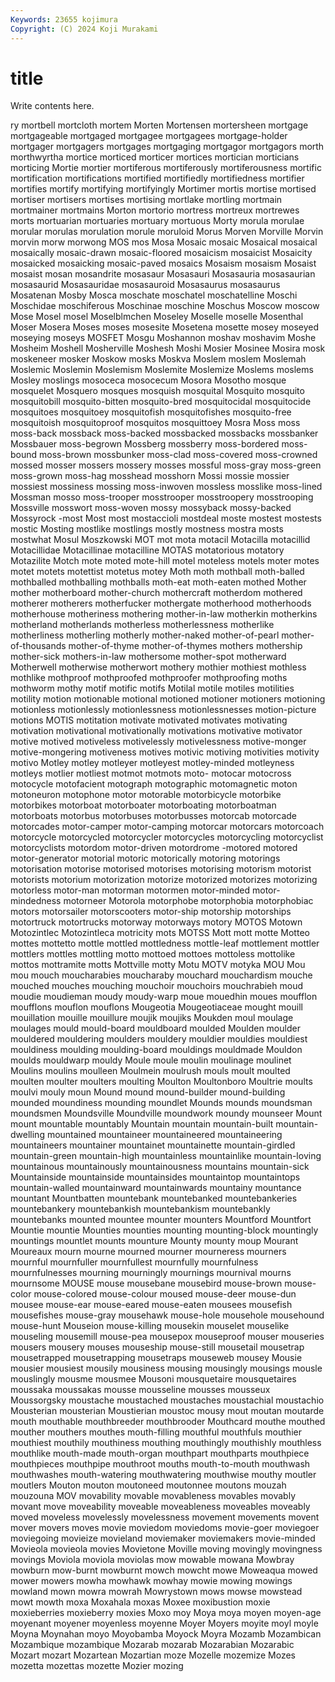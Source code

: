```yaml
---
Keywords: 23655 kojimura
Copyright: (C) 2024 Koji Murakami
---
```


# title

Write contents here.



ry mortbell mortcloth mortem Morten Mortensen
mortersheen mortgage mortgageable mortgaged mortgagee mortgagees mortgage-holder mortgager mortgagers mortgages
mortgaging mortgagor mortgagors morth morthwyrtha mortice morticed morticer mortices mortician
morticians morticing Mortie mortier mortiferous mortiferously mortiferousness mortific mortification mortifications
mortified mortifiedly mortifiedness mortifier mortifies mortify mortifying mortifyingly Mortimer mortis
mortise mortised mortiser mortisers mortises mortising mortlake mortling mortmain mortmainer
mortmains Morton mortorio mortress mortreux mortrewes morts mortuarian mortuaries mortuary
mortuous Morty morula morulae morular morulas morulation morule moruloid Morus
Morven Morville Morvin morvin morw morwong MOS mos Mosa Mosaic
mosaic Mosaical mosaical mosaically mosaic-drawn mosaic-floored mosaicism mosaicist Mosaicity mosaicked
mosaicking mosaic-paved mosaics Mosaism mosaism Mosaist mosaist mosan mosandrite mosasaur
Mosasauri Mosasauria mosasaurian mosasaurid Mosasauridae mosasauroid Mosasaurus mosasaurus Mosatenan Mosby
Mosca moschate moschatel moschatelline Moschi Moschidae moschiferous Moschinae moschine Moschus
Moscow moscow Mose Mosel mosel Moselblmchen Moseley Moselle moselle Mosenthal
Moser Mosera Moses moses mosesite Mosetena mosette mosey moseyed moseying
moseys MOSFET Mosgu Moshannon moshav moshavim Moshe Mosheim Moshell Mosherville
Moshesh Moshi Mosier Mosinee Mosira mosk moskeneer mosker Moskow mosks
Moskva Moslem moslem Moslemah Moslemic Moslemin Moslemism Moslemite Moslemize Moslems
moslems Mosley moslings mosoceca mosocecum Mosora Mosotho mosque mosquelet Mosquero
mosques mosquish mosquital Mosquito mosquito mosquitobill mosquito-bitten mosquito-bred mosquitocidal mosquitocide
mosquitoes mosquitoey mosquitofish mosquitofishes mosquito-free mosquitoish mosquitoproof mosquitos mosquittoey Mosra
Moss moss moss-back mossback moss-backed mossbacked mossbacks mossbanker Mossbauer moss-begrown
Mossberg mossberry moss-bordered moss-bound moss-brown mossbunker moss-clad moss-covered moss-crowned mossed
mosser mossers mossery mosses mossful moss-gray moss-green moss-grown moss-hag mosshead
mosshorn Mossi mossie mossier mossiest mossiness mossing moss-inwoven mossless mosslike
moss-lined Mossman mosso moss-trooper mosstrooper mosstroopery mosstrooping Mossville mosswort moss-woven
mossy mossyback mossy-backed Mossyrock -most Most most mostaccioli mostdeal moste
mostest mostests mostic Mosting mostlike mostlings mostly mostness mostra mosts
mostwhat Mosul Moszkowski MOT mot mota motacil Motacilla motacillid Motacillidae
Motacillinae motacilline MOTAS motatorious motatory Motazilite Motch mote moted mote-hill
motel moteless motels moter motes motet motets motettist motetus motey
Moth moth mothball moth-balled mothballed mothballing mothballs moth-eat moth-eaten mothed
Mother mother motherboard mother-church mothercraft motherdom mothered motherer motherers motherfucker
mothergate motherhood motherhoods motherhouse motheriness mothering mother-in-law motherkin motherkins motherland
motherlands motherless motherlessness motherlike motherliness motherling motherly mother-naked mother-of-pearl mother-of-thousands
mother-of-thyme mother-of-thymes mothers mothership mother-sick mothers-in-law mothersome mother-spot motherward Motherwell
motherwise motherwort mothery mothier mothiest mothless mothlike mothproof mothproofed mothproofer
mothproofing moths mothworm mothy motif motific motifs Motilal motile motiles
motilities motility motion motionable motional motioned motioner motioners motioning motionless
motionlessly motionlessness motionlessnesses motion-picture motions MOTIS motitation motivate motivated motivates
motivating motivation motivational motivationally motivations motivative motivator motive motived motiveless
motivelessly motivelessness motive-monger motive-mongering motiveness motives motivic motiving motivities motivity
motivo Motley motley motleyer motleyest motley-minded motleyness motleys motlier motliest
motmot motmots moto- motocar motocross motocycle motofacient motograph motographic motomagnetic
moton motoneuron motophone motor motorable motorbicycle motorbike motorbikes motorboat motorboater
motorboating motorboatman motorboats motorbus motorbuses motorbusses motorcab motorcade motorcades motor-camper
motor-camping motorcar motorcars motorcoach motorcycle motorcycled motorcycler motorcycles motorcycling motorcyclist
motorcyclists motordom motor-driven motordrome -motored motored motor-generator motorial motoric motorically
motoring motorings motorisation motorise motorised motorises motorising motorism motorist motorists
motorium motorization motorize motorized motorizes motorizing motorless motor-man motorman motormen
motor-minded motor-mindedness motorneer Motorola motorphobe motorphobia motorphobiac motors motorsailer motorscooters
motor-ship motorship motorships motortruck motortrucks motorway motorways motory MOTOS Motown
Motozintlec Motozintleca motricity mots MOTSS Mott mott motte Motteo mottes
mottetto mottle mottled mottledness mottle-leaf mottlement mottler mottlers mottles mottling
motto mottoed mottoes mottoless mottolike mottos mottramite motts Mottville motty
Motu MOTV motyka MOU Mou mou mouch moucharabies moucharaby mouchard
mouchardism mouche mouched mouches mouching mouchoir mouchoirs mouchrabieh moud moudie
moudieman moudy moudy-warp moue mouedhin moues moufflon moufflons mouflon mouflons
Mougeotia Mougeotiaceae mought mouill mouillation mouille mouillure moujik moujiks Moukden
moul moulage moulages mould mould-board mouldboard moulded Moulden moulder mouldered
mouldering moulders mouldery mouldier mouldies mouldiest mouldiness moulding moulding-board mouldings
mouldmade Mouldon moulds mouldwarp mouldy Moule moule moulin moulinage moulinet
Moulins moulins moulleen Moulmein moulrush mouls moult moulted moulten moulter
moulters moulting Moulton Moultonboro Moultrie moults moulvi mouly moun Mound
mound mound-builder mound-building mounded moundiness mounding moundlet Mounds mounds moundsman
moundsmen Moundsville Moundville moundwork moundy mounseer Mount mount mountable mountably
Mountain mountain mountain-built mountain-dwelling mountained mountaineer mountaineered mountaineering mountaineers mountainer
mountainet mountainette mountain-girdled mountain-green mountain-high mountainless mountainlike mountain-loving mountainous mountainously
mountainousness mountains mountain-sick Mountainside mountainside mountainsides mountaintop mountaintops mountain-walled mountainward
mountainwards mountainy mountance mountant Mountbatten mountebank mountebanked mountebankeries mountebankery mountebankish
mountebankism mountebankly mountebanks mounted mountee mounter mounters Mountford Mountfort Mountie
mountie Mounties mounties mounting mounting-block mountingly mountings mountlet mounts mounture
Mounty mounty moup Mourant Moureaux mourn mourne mourned mourner mourneress
mourners mournful mournfuller mournfullest mournfully mournfulness mournfulnesses mourning mourningly mournings
mournival mourns mournsome MOUSE mouse mousebane mousebird mouse-brown mouse-color mouse-colored
mouse-colour moused mouse-deer mouse-dun mousee mouse-ear mouse-eared mouse-eaten mousees mousefish
mousefishes mouse-gray mousehawk mouse-hole mousehole mousehound mouse-hunt Mouseion mouse-killing mousekin
mouselet mouselike mouseling mousemill mouse-pea mousepox mouseproof mouser mouseries mousers
mousery mouses mouseship mouse-still mousetail mousetrap mousetrapped mousetrapping mousetraps mouseweb
mousey Mousie mousier mousiest mousily mousiness mousing mousingly mousings mousle
mouslingly mousme mousmee Mousoni mousquetaire mousquetaires moussaka moussakas mousse mousseline
mousses mousseux Moussorgsky moustache moustached moustaches moustachial moustachio Mousterian mousterian
Moustierian moustoc mousy mout moutan moutarde mouth mouthable mouthbreeder mouthbrooder
Mouthcard mouthe mouthed mouther mouthers mouthes mouth-filling mouthful mouthfuls mouthier
mouthiest mouthily mouthiness mouthing mouthingly mouthishly mouthless mouthlike mouth-made mouth-organ
mouthpart mouthparts mouthpiece mouthpieces mouthpipe mouthroot mouths mouth-to-mouth mouthwash mouthwashes
mouth-watering mouthwatering mouthwise mouthy moutler moutlers Mouton mouton moutoneed moutonnee
moutons mouzah mouzouna MOV movability movable movableness movables movably movant
move moveability moveable moveableness moveables moveably moved moveless movelessly movelessness
movement movements movent mover movers moves movie moviedom moviedoms movie-goer
moviegoer moviegoing movieize movieland moviemaker moviemakers movie-minded Movieola movieola movies
Movietone Moville moving movingly movingness movings Moviola moviola moviolas mow
mowable mowana Mowbray mowburn mow-burnt mowburnt mowch mowcht mowe Moweaqua
mowed mower mowers mowha mowhawk mowhay mowie mowing mowings mowland
mown mowra mowrah Mowrystown mows mowse mowstead mowt mowth moxa
Moxahala moxas Moxee moxibustion moxie moxieberries moxieberry moxies Moxo moy
Moya moya moyen moyen-age moyenant moyener moyenless moyenne Moyer Moyers
moyite moyl moyle Moyna Moynahan moyo Moyobamba Moyock Moyra Mozamb
Mozambican Mozambique mozambique Mozarab mozarab Mozarabian Mozarabic Mozart mozart Mozartean
Mozartian moze Mozelle mozemize Mozes mozetta mozettas mozette Mozier mozing
